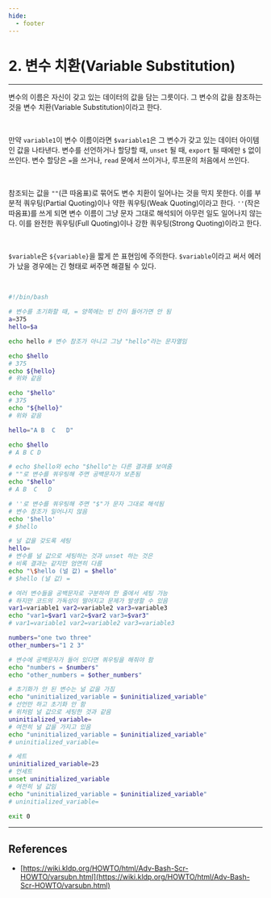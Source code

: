 ```yaml
---
hide:
  - footer
---
```


# 2. 변수 치환(Variable Substitution)

---

변수의 이름은 자신이 갖고 있는 데이터의 값을 담는 그릇이다. 그 변수의 값을 참조하는 것을 변수 치환(Variable Substitution)이라고 한다.

<br/>

만약 `variable1`이 변수 이름이라면 `$variable1`은 그 변수가 갖고 있는 데이터 아이템인 값을 나타낸다. 변수를 선언하거나 할당할 때, `unset` 될 때, `export` 될 때에만 `$` 없이 쓰인다. 변수 할당은 `=`을 쓰거나, `read` 문에서 쓰이거나, 루프문의 처음에서 쓰인다.

<br/>

참조되는 값을 `""`(큰 따옴표)로 묶어도 변수 치환이 일어나는 것을 막지 못한다. 이를 부분적 쿼우팅(Partial Quoting)이나 약한 쿼우팅(Weak Quoting)이라고 한다. `''`(작은 따옴표)를 쓰게 되면 변수 이름이 그냥 문자 그대로 해석되어 아무런 일도 일어나지 않는다. 이를 완전한 쿼우팅(Full Quoting)이나 강한 쿼우팅(Strong Quoting)이라고 한다.

<br/>

`$variable`은 `${variable}`을 짧게 쓴 표현임에 주의한다. `$variable`이라고 써서 에러가 났을 경우에는 긴 형태로 써주면 해결될 수 있다.

<br/>

```bash title="예제) 변수 할당과 치환"
#!/bin/bash

# 변수를 초기화할 때, = 양쪽에는 빈 칸이 들어가면 안 됨
a=375
hello=$a

echo hello # 변수 참조가 아니고 그냥 "hello"라는 문자열임

echo $hello
# 375
echo ${hello}
# 위와 같음

echo "$hello"
# 375
echo "${hello}"
# 위와 같음

hello="A B  C   D"

echo $hello
# A B C D

# echo $hello와 echo "$hello"는 다른 결과를 보여줌
# ""로 변수를 쿼우팅해 주면 공백문자가 보존됨
echo "$hello"
# A B  C   D

# ''로 변수를 쿼우팅해 주면 "$"가 문자 그대로 해석됨
# 변수 참조가 일어나지 않음
echo '$hello'
# $hello

# 널 값을 갖도록 세팅
hello=
# 변수를 널 값으로 세팅하는 것과 unset 하는 것은
# 비록 결과는 같지만 엄연히 다름
echo "\$hello (널 값) = $hello"
# $hello (널 값) =

# 여러 변수들을 공백문자로 구분하여 한 줄에서 세팅 가능
# 하지만 코드의 가독성이 떨어지고 문제가 발생할 수 있음
var1=variable1 var2=variable2 var3=variable3
echo "var1=$var1 var2=$var2 var3=$var3"
# var1=variable1 var2=variable2 var3=variable3

numbers="one two three"
other_numbers="1 2 3"

# 변수에 공백문자가 들어 있다면 쿼우팅을 해줘야 함
echo "numbers = $numbers"
echo "other_numbers = $other_numbers"

# 초기화가 안 된 변수는 널 값을 가짐
echo "uninitialized_variable = $uninitialized_variable"
# 선언만 하고 초기화 안 함
# 위처럼 널 값으로 세팅한 것과 같음
uninitialized_variable=
# 여전히 널 값을 가지고 있음
echo "uninitialized_variable = $uninitialized_variable"
# uninitialized_variable=

# 세트
uninitialized_variable=23
# 언세트
unset uninitialized_variable
# 여전히 널 값임
echo "uninitialized_variable = $uninitialized_variable"
# uninitialized_variable=

exit 0
```

---

## References

- [https://wiki.kldp.org/HOWTO/html/Adv-Bash-Scr-HOWTO/varsubn.html](https://wiki.kldp.org/HOWTO/html/Adv-Bash-Scr-HOWTO/varsubn.html)
